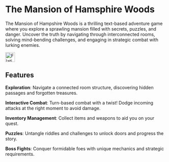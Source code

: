 # The Mansion of Hamsphire Woods

The Mansion of Hampshire Woods is a thrilling text-based adventure game where you explore a sprawling mansion filled with secrets, puzzles, and danger. Uncover the truth by navigating through interconnected rooms, solving mind-bending challenges, and engaging in strategic combat with lurking enemies.

<a href="https://youtu.be/i2GQEanGdOo">
    <img alt="Flaticon" title="Flaticon" src="https://cdn-icons-png.flaticon.com/256/1384/1384060.png" width="30">
</a>

## Features

**Exploration**: Navigate a connected room structure, discovering hidden passages and forgotten treasures.

**Interactive Combat**: Turn-based combat with a twist! Dodge incoming attacks at the right moment to avoid damage.

**Inventory Management**: Collect items and weapons to aid you on your quest.

**Puzzles**: Untangle riddles and challenges to unlock doors and progress the story.

**Boss Fights**: Conquer formidable foes with unique mechanics and strategic requirements.
